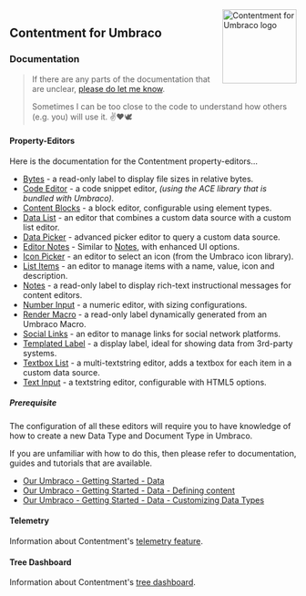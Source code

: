 <img src="assets/img/logo.png" alt="Contentment for Umbraco logo" title="A state of Umbraco happiness." height="130" align="right">

## Contentment for Umbraco

### Documentation

> If there are any parts of the documentation that are unclear, [please do let me know](https://github.com/leekelleher/umbraco-contentment/issues/new/choose).
> 
> Sometimes I can be too close to the code to understand how others (e.g. you) will use it. :v::heart::dove:

#### Property-Editors

Here is the documentation for the Contentment property-editors...

- [Bytes](../docs/editors/bytes.md) - a read-only label to display file sizes in relative bytes.
- [Code Editor](../docs/editors/code-editor.md) - a code snippet editor, _(using the ACE library that is bundled with Umbraco)._
- [Content Blocks](../docs/editors/content-blocks.md) - a block editor, configurable using element types.
- [Data List](../docs/editors/data-list.md) - an editor that combines a custom data source with a custom list editor.
- [Data Picker](../docs/editors/data-picker.md) - advanced picker editor to query a custom data source.
- [Editor Notes](../docs/editors/editor-notes.md) - Similar to [Notes](../docs/editors/notes.md), with enhanced UI options.
- [Icon Picker](../docs/editors/icon-picker.md) - an editor to select an icon (from the Umbraco icon library).
- [List Items](../docs/editors/list-items.md) - an editor to manage items with a name, value, icon and description.
- [Notes](../docs/editors/notes.md) - a read-only label to display rich-text instructional messages for content editors.
- [Number Input](../docs/editors/number-input.md) - a numeric editor, with sizing configurations.
- [Render Macro](../docs/editors/render-macro.md) - a read-only label dynamically generated from an Umbraco Macro.
- [Social Links](../docs/editors/social-links.md) - an editor to manage links for social network platforms.
- [Templated Label](../docs/editors/templated-label.md) - a display label, ideal for showing data from 3rd-party systems.
- [Textbox List](../docs/editors/textbox-list.md) - a multi-textstring editor, adds a textbox for each item in a custom data source.
- [Text Input](../docs/editors/text-input.md) - a textstring editor, configurable with HTML5 options.


##### Prerequisite

The configuration of all these editors will require you to have knowledge of how to create a new Data Type and Document Type in Umbraco.

If you are unfamiliar with how to do this, then please refer to documentation, guides and tutorials that are available.

- [Our Umbraco - Getting Started - Data](https://our.umbraco.com/Documentation/Getting-Started/Data/)
- [Our Umbraco - Getting Started - Data - Defining content](https://our.umbraco.com/Documentation/Getting-Started/Data/Defining-content/)
- [Our Umbraco - Getting Started - Data - Customizing Data Types](https://our.umbraco.com/Documentation/Getting-Started/Data/Data-Types/)

#### Telemetry

Information about Contentment's [telemetry feature](../docs/telemetry.md).

#### Tree Dashboard

Information about Contentment's [tree dashboard](../docs/tree-dashboard.md).
